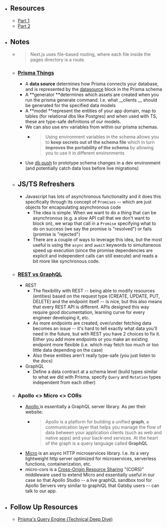 - ## Resources
    - [Part 1](https://www.prisma.io/blog/fullstack-nextjs-graphql-prisma-oklidw1rhw)
    - [Part 2](https://www.prisma.io/blog/fullstack-nextjs-graphql-prisma-2-fwpc6ds155)
- ## Notes
    - > Next.js uses file-based routing, where each file inside the pages directory is a route.
    - ### [Prisma Things](https://www.prisma.io/docs/concepts/components/prisma-schema)
        - A **data source** determines how Prisma connects your database, and is represented by the [datasource](https://www.prisma.io/docs/reference/api-reference/prisma-schema-reference#datasource)  block in the Prisma schema
        - A **generator **determines which assets are created when you run the prisma generate command. I.e. what __clients __ should be generated for the specified data models
        - A **model **represent the entities of your app domain, map to tables (for relational dbs like Postgres) and when used with TS, these are type-safe definitions of our models.
        - We can also use env variables from within our prisma schemas. 
            - > Using environment variables in the schema allows you to **keep secrets out of the schema file** which in turn **improves the portability of the schema** by allowing you to use it in different environments
        - Use [db push](https://www.prisma.io/docs/guides/database/prototyping-schema-db-push#prototyping-a-new-schema) to prototype schema changes in a dev environment (and potentially catch data loss before live migrations)
    - ## JS/TS Refreshers
        - Javascript has lots of asynchronous functionality and it does this specifically through its concept of `Promises` -- which are just objects for encapsulating asynchronous code
            - The idea is simple. When we want to do a thing that can be asynchronous (e.g. a slow API call that we don't want to block on), we wrap that call in a `Promise` specifying what to do on success (we say the promise is "resolved") or fails (promise is "rejected")
            - There are a couple of ways to leverage this idea, but the most useful is using the `async` and `await` keywords to simultaneous speed up execution (since the promise dependencies are explicit and independent calls can still execute) and reads a bit more like synchronous code. 
    - ### [REST vs GraphQL](https://www.prisma.io/blog/fullstack-nextjs-graphql-prisma-2-fwpc6ds15)
        - REST
            - The flexibility with REST -- being able to modify resources (entities) based on the request type (CREATE, UPDATE, PUT, DELETE) and the endpoint itself -- is nice, but this also means that every REST API is different. APIs designed this way require good documentation, learning curve for every engineer developing it, etc.
            - As more endpoints are created, over/under fetching data becomes an issue -- it's hard to tell exactly what data you'll need in the future, but with REST you have 2 choices to fix it. Either you add more endpoints or you make an existing endpoint more flexible (i.e. which may fetch too much or too little data depending on the case)
            - Also these entities aren't really type-safe (you just listen to the docs)
        - GraphQL
            - Define a data contract at a schema level (build types similar to what we did with Prisma, specify `Query` and `Mutation` types independent from each other)
    - ### Apollo <> Micro <> CORs
        - [Apollo ](https://www.apollographql.com/docs/) is essentially a GraphQL server library. As per their website: 
            - > Apollo is a platform for building a unified **graph**, a communication layer that helps you manage the flow of data between your application clients (such as web and native apps) and your back-end services. At the heart of the graph is a query language called **GraphQL**
        - [Micro](https://www.npmjs.com/package/micro) is an async HTTP microservices library. I.e. its a very lightweight http server optimized for microservices, serverless functions, containerization, etc.
        - micro-cors is a [Cross-Origin Resource Sharing](https://developer.mozilla.org/en-US/docs/Web/HTTP/CORS) "(CORS)" middleware used to extend Micro and essentially useful in our case so that Apollo Studio -- a live graphQL sandbox tool for Apollo Servers very similar to graphiQL that Gatsby users -- can talk to  our app.
- ## Follow Up Resources
    - [Prisma's Query Engine (Technical Deep Dive)](https://www.prisma.io/docs/concepts/components/prisma-engines/query-engine)
